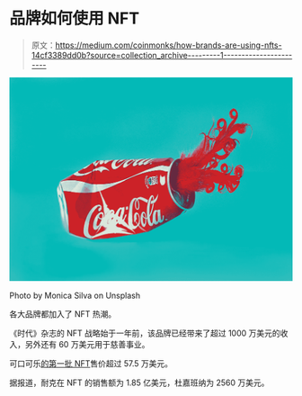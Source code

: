 # 品牌如何使用 NFT

> 原文：<https://medium.com/coinmonks/how-brands-are-using-nfts-14cf3389dd0b?source=collection_archive---------1----------------------->

![](img/ebea174e69a0b9274e85d1aebd5bc8af.png)

Photo by Monica Silva on Unsplash

各大品牌都加入了 NFT 热潮。

《时代》杂志的 NFT 战略始于一年前，该品牌已经带来了超过 1000 万美元的收入，另外还有 60 万美元用于慈善事业。

可口可乐[的第一批 NFT](https://www.coca-colacompany.com/news/coca-cola-nft-auction-fetches-more-than-575000)售价超过 57.5 万美元。

据报道，耐克在 NFT 的销售额为 1.85 亿美元，杜嘉班纳为 2560 万美元。